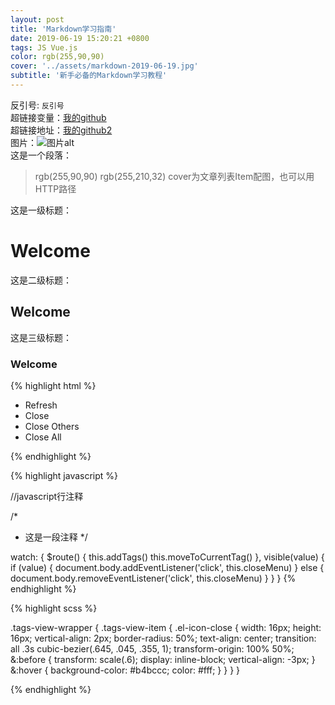 ```yaml
---
layout: post
title: 'Markdown学习指南'
date: 2019-06-19 15:20:21 +0800
tags: JS Vue.js
color: rgb(255,90,90)
cover: '../assets/markdown-2019-06-19.jpg'
subtitle: '新手必备的Markdown学习教程'
---
```


反引号: `反引号`    
超链接变量：[我的github][我的github]    
超链接地址：[我的github2](https://github.com/pinuofeng "我的github2")    
图片：![图片alt](https://ss0.bdstatic.com/70cFvHSh_Q1YnxGkpoWK1HF6hhy/it/u=702257389,1274025419&fm=27&gp=0.jpg "区块链")      
这是一个段落：   
> rgb(255,90,90) rgb(255,210,32) cover为文章列表Item配图，也可以用HTTP路径  

这是一级标题：  
# Welcome  

这是二级标题：  
## Welcome  

这是三级标题：  
### Welcome   

{% highlight html %}
<!-- 这是一段HTML注释 -->
<ul v-show="visible" :style="{left:left+'px',top:top+'px'}" class="contextmenu">
  <li @click="refreshSelectedTag(selectedTag)">Refresh</li>
  <li v-if="!(selectedTag.meta&&selectedTag.meta.affix)" @click="closeSelectedTag(selectedTag)">Close</li>
  <li @click="closeOthersTags">Close Others</li>
  <li @click="closeAllTags(selectedTag)">Close All</li>
</ul>

{% endhighlight %}

{% highlight javascript %}

//javascript行注释

/*
 * 这是一段注释
*/

watch: {
    $route() {
      this.addTags()
      this.moveToCurrentTag()
    },
    visible(value) {
      if (value) {
        document.body.addEventListener('click', this.closeMenu)
      } else {
        document.body.removeEventListener('click', this.closeMenu)
      }
    }
}
{% endhighlight %}

{% highlight scss %}
	
.tags-view-wrapper {
  .tags-view-item {
    .el-icon-close {
      width: 16px;
      height: 16px;
      vertical-align: 2px;
      border-radius: 50%;
      text-align: center;
      transition: all .3s cubic-bezier(.645, .045, .355, 1);
      transform-origin: 100% 50%;
      &:before {
        transform: scale(.6);
        display: inline-block;
        vertical-align: -3px;
      }
      &:hover {
        background-color: #b4bccc;
        color: #fff;
      }
    }
  }
}
	
{% endhighlight %}


[我的github]: https://github.com/pinuofeng

